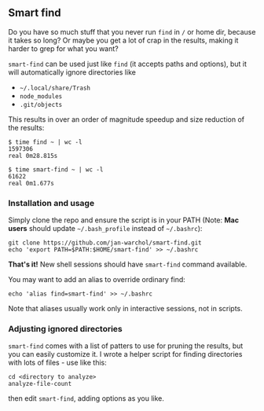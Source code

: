 Smart find
----------

Do you have so much stuff that you never run `find` in `/` or home dir, because
it takes so long? Or maybe you get a lot of crap in the results, making it
harder to grep for what you want?

`smart-find` can be used just like `find` (it accepts paths and options), but
it will automatically ignore directories like

* `~/.local/share/Trash`
* `node_modules`
* `.git/objects`

This results in over an order of magnitude speedup and size reduction of the
results:

    $ time find ~ | wc -l
    1597306
    real 0m28.815s

    $ time smart-find ~ | wc -l
    61622
    real 0m1.677s



### Installation and usage

Simply clone the repo and ensure the script is in your PATH (Note: **Mac
users** should update `~/.bash_profile` instead of `~/.bashrc`):

    git clone https://github.com/jan-warchol/smart-find.git
    echo 'export PATH=$PATH:$HOME/smart-find' >> ~/.bashrc

**That's it!** New shell sessions should have `smart-find` command available.

You may want to add an alias to override ordinary find:

    echo 'alias find=smart-find' >> ~/.bashrc

Note that aliases usually work only in interactive sessions, not in scripts.

### Adjusting ignored directories

`smart-find` comes with a list of patters to use for pruning the results, but
you can easily customize it. I wrote a helper script for finding directories
with lots of files - use like this:

    cd <directory to analyze>
    analyze-file-count

then edit `smart-find`, adding options as you like.
